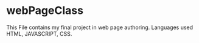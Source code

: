 # webPageClass
This File contains my final project in web page authoring.
Languages used HTML, JAVASCRIPT, CSS.
